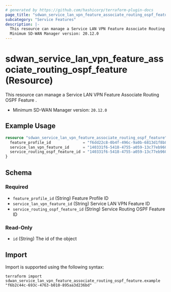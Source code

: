 ```yaml
---
# generated by https://github.com/hashicorp/terraform-plugin-docs
page_title: "sdwan_service_lan_vpn_feature_associate_routing_ospf_feature Resource - terraform-provider-sdwan"
subcategory: "Service Features"
description: |-
  This resource can manage a Service LAN VPN Feature Associate Routing OSPF Feature .
  Minimum SD-WAN Manager version: 20.12.0
---
```


# sdwan_service_lan_vpn_feature_associate_routing_ospf_feature (Resource)

This resource can manage a Service LAN VPN Feature Associate Routing OSPF Feature .
  - Minimum SD-WAN Manager version: `20.12.0`

## Example Usage

```terraform
resource "sdwan_service_lan_vpn_feature_associate_routing_ospf_feature" "example" {
  feature_profile_id              = "f6dd22c8-0b4f-496c-9a0b-6813d1f8b8ac"
  service_lan_vpn_feature_id      = "140331f6-5418-4755-a059-13c77eb96037"
  service_routing_ospf_feature_id = "140331f6-5418-4755-a059-13c77eb96037"
}
```

<!-- schema generated by tfplugindocs -->
## Schema

### Required

- `feature_profile_id` (String) Feature Profile ID
- `service_lan_vpn_feature_id` (String) Service LAN VPN Feature ID
- `service_routing_ospf_feature_id` (String) Service Routing OSPF Feature ID

### Read-Only

- `id` (String) The id of the object

## Import

Import is supported using the following syntax:

```shell
terraform import sdwan_service_lan_vpn_feature_associate_routing_ospf_feature.example "f6b2c44c-693c-4763-b010-895aa3d236bd"
```
